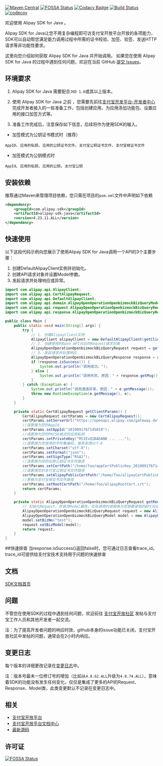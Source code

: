 [![Maven Central](https://img.shields.io/maven-central/v/com.alipay.sdk/alipay-sdk-java.svg)](https://mvnrepository.com/artifact/com.alipay.sdk/alipay-sdk-java)
[![FOSSA Status](https://app.fossa.com/api/projects/git%2Bgithub.com%2Falipay%2Falipay-sdk-java-all.svg?type=shield)](https://app.fossa.com/projects/git%2Bgithub.com%2Falipay%2Falipay-sdk-java-all?ref=badge_shield)
[![Codacy Badge](https://api.codacy.com/project/badge/Grade/5a2a4867c87d4d15a8beba06d2e49635)](https://www.codacy.com/manual/antopen/alipay-sdk-java-all?utm_source=github.com&amp;utm_medium=referral&amp;utm_content=alipay/alipay-sdk-java-all&amp;utm_campaign=Badge_Grade)
[![Build Status](https://www.travis-ci.org/alipay/alipay-sdk-java-all.svg?branch=master)](https://www.travis-ci.org/alipay/alipay-sdk-java-all)
[![codecov](https://codecov.io/gh/alipay/alipay-sdk-java-all/branch/master/graph/badge.svg)](https://codecov.io/gh/alipay/alipay-sdk-java-all)

欢迎使用 Alipay SDK for Java 。

Alipay SDK for Java让您不用复杂编程即可访支付宝开放平台开放的各项能力，SDK可以自动帮您满足能力调用过程中所需的证书校验、加签、验签、发送HTTP请求等非功能性要求。

这里向您介绍如何获取 Alipay SDK for Java 并开始调用。
如果您在使用 Alipay SDK for Java 的过程中遇到任何问题，欢迎在当前 GitHub [提交 Issues](https://github.com/alipay/alipay-sdk-java-all/issues/new)。

## 环境要求
1. Alipay SDK for Java 需要配合`JKD 1.6`或其以上版本。

2. 使用 Alipay SDK for Java 之前 ，您需要先前往[支付宝开发平台-开发者中心](https://openhome.alipay.com/platform/developerIndex.htm)完成开发者接入的一些准备工作，包括创建应用、为应用添加功能包、设置应用的接口加签方式等。

3. 准备工作完成后，注意保存如下信息，后续将作为使用SDK的输入。

* 加签模式为公钥证书模式时（推荐）

`AppID`、`应用的私钥`、`应用的公钥证书文件`、`支付宝公钥证书文件`、`支付宝根证书文件`

* 加签模式为公钥模式时

`AppId`、`应用的私钥`、`应用的公钥`、`支付宝公钥`

## 安装依赖
推荐通过Maven来管理项目依赖，您只需在项目的`pom.xml`文件中声明如下依赖
```xml
<dependency>
    <groupId>com.alipay.sdk</groupId>
    <artifactId>alipay-sdk-java</artifactId>
    <version>4.23.11.ALL</version>
</dependency>
```

## 快速使用
以下这段代码示例向您展示了使用Alipay SDK for Java调用一个API的3个主要步骤：
1. 创建DefaultAlipayClient实例并初始化。
2. 创建API请求对象并设置Model参数。
3. 发起请求并处理响应或异常。

```java
import com.alipay.api.AlipayClient;
import com.alipay.api.CertAlipayRequest;
import com.alipay.api.DefaultAlipayClient;
import com.alipay.api.domain.AlipayOpenOperationOpenbizmockBizQueryModel;
import com.alipay.api.request.AlipayOpenOperationOpenbizmockBizQueryRequest;
import com.alipay.api.response.AlipayOpenOperationOpenbizmockBizQueryResponse;

public class Main {
    public static void main(String[] args) {
        try {
            // 1. 创建AlipayClient实例
            AlipayClient alipayClient = new DefaultAlipayClient(getClientParams());
            // 2. 创建使用的Open API对应的Request请求对象
            AlipayOpenOperationOpenbizmockBizQueryRequest request = getRequest();
            // 3. 发起请求并处理响应
            AlipayOpenOperationOpenbizmockBizQueryResponse response = alipayClient.certificateExecute(request);
            if (response.isSuccess()) {
                System.out.println("调用成功。");
            } else {
                System.out.println("调用失败，原因：" + response.getMsg() + "，" + response.getSubMsg());
            }
        } catch (Exception e) {
            System.out.println("调用遭遇异常，原因：" + e.getMessage());
            throw new RuntimeException(e.getMessage(), e);
        }
    }

    private static CertAlipayRequest getClientParams() {
        CertAlipayRequest certParams = new CertAlipayRequest();
        certParams.setServerUrl("https://openapi.alipay.com/gateway.do");
        //请更换为您的AppId
        certParams.setAppId("2019091767145019");
        //请更换为您的PKCS8格式的应用私钥
        certParams.setPrivateKey("MIIEvQIBADANB ... ...");
        //请更换为您使用的字符集编码，推荐采用utf-8
        certParams.setCharset("utf-8");
        certParams.setFormat("json");
        certParams.setSignType("RSA2");
        //请更换为您的应用公钥证书文件路径
        certParams.setCertPath("/home/foo/appCertPublicKey_2019091767145019.crt");
        //请更换您的支付宝公钥证书文件路径
        certParams.setAlipayPublicCertPath("/home/foo/alipayCertPublicKey_RSA2.crt");
        //更换为支付宝根证书文件路径
        certParams.setRootCertPath("/home/foo/alipayRootCert.crt");
        return certParams;
    }

    private static AlipayOpenOperationOpenbizmockBizQueryRequest getRequest() {
        // 初始化Request，并填充Model属性。实际调用时请替换为您想要使用的API对应的Request对象。
        AlipayOpenOperationOpenbizmockBizQueryRequest request = new AlipayOpenOperationOpenbizmockBizQueryRequest();
        AlipayOpenOperationOpenbizmockBizQueryModel model = new AlipayOpenOperationOpenbizmockBizQueryModel();
        model.setBizNo("test");
        request.setBizModel(model);
        return request;
    }
}
```

##快速排查
当response.isSuccess()返回false时，您可通过日志查看trace_id。trace_id可提供给支付宝技术支持用于问题的快速排查

## 文档
[SDK文档首页](https://docs.open.alipay.com/54/103419/)

## 问题
不管您在使用SDK的过程中遇到任何问题，欢迎前往 [支付宝开放社区](https://forum.alipay.com/mini-app/channel/1100001)  发帖与支付宝工作人员和其他开发者一起交流。

注：为了提高开发者问题的响应时效，github本身的issue功能已关闭，支付宝开放社区中发帖的问题，通常会在2小时内响应。

## 变更日志
每个版本的详细更改记录在[变更日志](./CHANGELOG)中。

注：版本号最末一位修订号的增加（比如从`4.8.62.ALL`升级为`4.8.74.ALL`），意味着SDK的功能没有发生任何变化，仅仅是集成了更多的API的Request、Response、Model类，此类变更默认不记录在变更日志中。

## 相关
* [支付宝开放平台](https://open.alipay.com/platform/home.htm)
* [支付宝开放平台文档中心](https://docs.open.alipay.com/catalog)
* [最新源码](https://github.com/alipay/alipay-sdk-java-all)

## 许可证
[![FOSSA Status](https://app.fossa.com/api/projects/git%2Bgithub.com%2Falipay%2Falipay-sdk-java-all.svg?type=large)](https://app.fossa.com/projects/git%2Bgithub.com%2Falipay%2Falipay-sdk-java-all?ref=badge_large)
